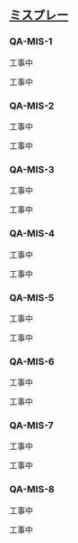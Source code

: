 ## [ミスプレー](811)

### QA-MIS-1
工事中

工事中

### QA-MIS-2
工事中

工事中

### QA-MIS-3
工事中

工事中

### QA-MIS-4
工事中

工事中

### QA-MIS-5
工事中

工事中

### QA-MIS-6
工事中

工事中

### QA-MIS-7
工事中

工事中

### QA-MIS-8
工事中

工事中
